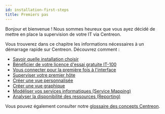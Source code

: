```yaml
---
id: installation-first-steps
title: Premiers pas
---
```


Bonjour et bienvenue ! Nous sommes heureux que vous ayez décidé de mettre en place la
supervision de votre IT via Centreon.

Vous trouverez dans ce chapitre les informations nécessaires à un démarrage rapide sur Centreon. Découvrez comment :

* [Savoir quelle installation choisir](which-install.md)
* [Bénéficier de votre licence d'essai gratuite IT-100](it100.md)
* [Vous connecter pour la première fois à l'interface](interface.md)
* [Superviser votre premier hôte](first-supervision.md)
* [Créer une vue personnalisée](create-custom-view.md)
* [Créer une vue graphique](create-graphical-view.md)
* [Modéliser vos services informatiques (Service Mapping)](model-it-services.md)
* [Analyser la disponibilité des ressources (Reporting)](analyze-resources-availability.md)

Vous pouvez également consulter notre [glossaire des concepts Centreon](../resources/glossary.md).
